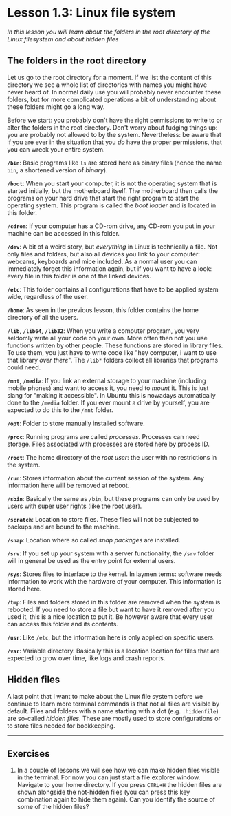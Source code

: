 # Lesson 1.3: Linux file system
*In this lesson you will learn about the folders in the root directory of the Linux filesystem and about hidden files*

## The folders in the root directory
Let us go to the root directory for a moment. If we list the content of this directory we see a whole list of directories with names you might have never heard of. In normal daily use you will probably never encounter these folders, but for more complicated operations a bit of understanding about these folders might go a long way.

Before we start: you probably don't have the right permissions to write to or alter the folders in the root directory. Don't worry about fudging things up: you are probably not allowed to by the system. Nevertheless: be aware that if you are ever in the situation that you *do* have the proper permissions, that you can wreck your entire system.

**`/bin`**: Basic programs like `ls` are stored here as binary files (hence the name `bin`, a shortened version of *binary*).

**`/boot`**: When you start your computer, it is not the operating system that is started initially, but the motherboard itself. The motherboard then calls the programs on your hard drive that start the right program to start the operating system. This program is called the *boot loader* and is located in this folder.

**`/cdrom`**: If your computer has a CD-rom drive, any CD-rom you put in your machine can be accessed in this folder.

**`/dev`**: A bit of a weird story, but *everything* in Linux is technically a file. Not only files and folders, but also all devices you link to your computer: webcams, keyboards and mice included. As a normal user you can immediately forget this information again, but if you want to have a look: every file in this folder is one of the linked devices.

**`/etc`**: This folder contains all configurations that have to be applied system wide, regardless of the user.

**`/home`**: As seen in the previous lesson, this folder contains the home directory of all the users.

**`/lib`**, **`/lib64`**, **`/lib32`**: When you write a computer program, you very seldomly write all your code on your own. More often then not you use functions written by other people. These functions are stored in library files. To use them, you just have to write code like "hey computer, i want to use that library *over there*". The `/lib*` folders collect all libraries that programs could need.

**`/mnt`**, **`/media`**: If you link an external storage to your machine (including mobile phones) and want to access it, you need to *mount* it. This is just slang for "making it accessible". In Ubuntu this is nowadays automatically done to the `/media` folder. If you ever mount a drive by yourself, you are expected to do this to the `/mnt` folder.

**`/opt`**: Folder to store manually installed software.

**`/proc`**: Running programs are called *processes*. Processes can need storage. Files associated with processes are stored here by process ID.

**`/root`**: The home directory of the *root user*: the user with no restrictions in the system.

**`/run`**: Stores information about the current session of the system. Any information here will be removed at reboot.

**`/sbin`**: Basically the same as `/bin`, but these programs can only be used by users with super user rights (like the root user).

**`/scratch`**: Location to store files. These files will not be subjected to backups and are bound to the machine.

**`/snap`**: Location where so called *snap packages* are installed.

**`/srv`**: If you set up your system with a server functionality, the `/srv` folder will in general be used as the entry point for external users.

**`/sys`**: Stores files to interface to the kernel. In laymen terms: software needs information to work with the hardware of your computer. This information is stored here.

**`/tmp`**: Files and folders stored in this folder are removed when the system is rebooted. If you need to store a file but want to have it removed after you used it, this is a nice location to put it. Be however aware that every user can access this folder and its contents.

**`/usr`**: Like `/etc`, but the information here is only applied on specific users.

**`/var`**: Variable directory. Basically this is a location location for files that are expected to grow over time, like logs and crash reports.

## Hidden files
A last point that I want to make about the Linux file system before we continue to learn more terminal commands is that not all files are visible by default. Files and folders with a name starting with a dot (e.g. `.hiddenfile`) are so-called *hidden files*. These are mostly used to store configurations or to store files needed for bookkeeping.

---
## Exercises
1. In a couple of lessons we will see how we can make hidden files visible in the terminal. For now you can just start a file explorer window. Navigate to your home directory. If you press `CTRL+H` the hidden files are shown alongside the not-hidden files (you can press this key combination again to hide them again). Can you identify the source of some of the hidden files?

